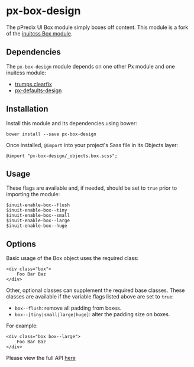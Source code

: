 # px-box-design

The pPredix UI Box module simply boxes off content. This module is a fork of the [inuitcss Box module](https://github.com/inuitcss/objects.box).

## Dependencies

The `px-box-design` module depends on one other Px module and one inuitcss module:

* [trumps.clearfix](https://github.com/inuitcss/trumps.clearfix)
* [px-defaults-design](https://github.com/PredixDev/px-defaults-design)

## Installation

Install this module and its dependencies using bower:

    bower install --save px-box-design

Once installed, `@import` into your project's Sass file in its Objects layer:

    @import "px-box-design/_objects.box.scss";

## Usage

These flags are available and, if needed, should be set to `true` prior to importing the module:

    $inuit-enable-box--flush
    $inuit-enable-box--tiny
    $inuit-enable-box--small
    $inuit-enable-box--large
    $inuit-enable-box--huge

## Options

Basic usage of the Box object uses the required class:

    <div class="box">
        Foo Bar Baz
    </div>

Other, optional classes can supplement the required base classes. These classes are available if the variable flags listed above are set to `true`:

* `box--flush`: remove all padding from boxes.
* `box--[tiny|small|large|huge]`: alter the padding size on boxes.

For example:

    <div class="box box--large">
        Foo Bar Baz
    </div>


Please view the full API [here](http://predixdev.github.io/px-box-design/)
